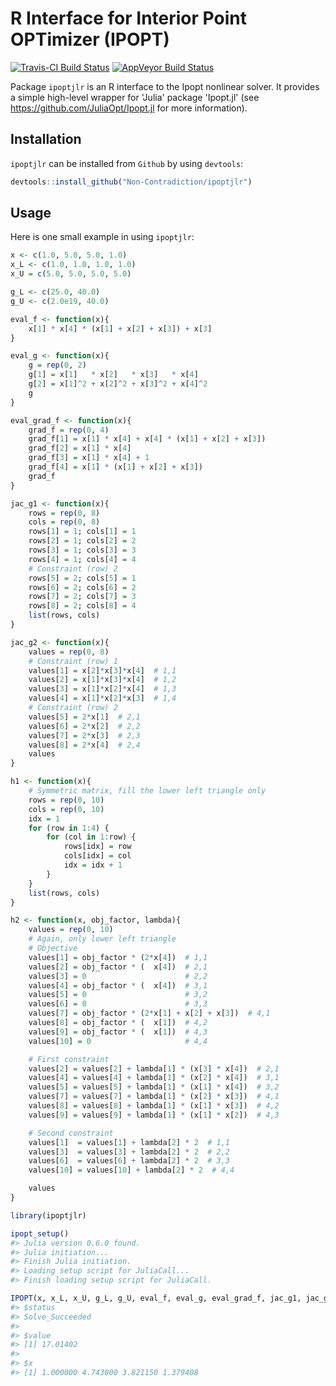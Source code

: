 
<!-- README.md is generated from README.Rmd. Please edit that file -->
R Interface for Interior Point OPTimizer (IPOPT)
================================================

[![Travis-CI Build Status](https://travis-ci.org/Non-Contradiction/ipoptjlr.svg?branch=master)](https://travis-ci.org/Non-Contradiction/ipoptjlr) [![AppVeyor Build Status](https://ci.appveyor.com/api/projects/status/github/Non-Contradiction/ipoptjlr?branch=master&svg=true)](https://ci.appveyor.com/project/Non-Contradiction/ipoptjlr)

Package `ipoptjlr` is an R interface to the Ipopt nonlinear solver. It provides a simple high-level wrapper for 'Julia' package 'Ipopt.jl' (see <https://github.com/JuliaOpt/Ipopt.jl> for more information).

Installation
------------

`ipoptjlr` can be installed from `Github` by using `devtools`:

``` r
devtools::install_github("Non-Contradiction/ipoptjlr")
```

Usage
-----

Here is one small example in using `ipoptjlr`:

``` r
x <- c(1.0, 5.0, 5.0, 1.0)
x_L <- c(1.0, 1.0, 1.0, 1.0)
x_U = c(5.0, 5.0, 5.0, 5.0)

g_L <- c(25.0, 40.0)
g_U <- c(2.0e19, 40.0)

eval_f <- function(x){
    x[1] * x[4] * (x[1] + x[2] + x[3]) + x[3]
}

eval_g <- function(x){
    g = rep(0, 2)
    g[1] = x[1]   * x[2]   * x[3]   * x[4]
    g[2] = x[1]^2 + x[2]^2 + x[3]^2 + x[4]^2
    g
}

eval_grad_f <- function(x){
    grad_f = rep(0, 4)
    grad_f[1] = x[1] * x[4] + x[4] * (x[1] + x[2] + x[3])
    grad_f[2] = x[1] * x[4]
    grad_f[3] = x[1] * x[4] + 1
    grad_f[4] = x[1] * (x[1] + x[2] + x[3])
    grad_f
}

jac_g1 <- function(x){
    rows = rep(0, 8)
    cols = rep(0, 8)
    rows[1] = 1; cols[1] = 1
    rows[2] = 1; cols[2] = 2
    rows[3] = 1; cols[3] = 3
    rows[4] = 1; cols[4] = 4
    # Constraint (row) 2
    rows[5] = 2; cols[5] = 1
    rows[6] = 2; cols[6] = 2
    rows[7] = 2; cols[7] = 3
    rows[8] = 2; cols[8] = 4
    list(rows, cols)
}

jac_g2 <- function(x){
    values = rep(0, 8)
    # Constraint (row) 1
    values[1] = x[2]*x[3]*x[4]  # 1,1
    values[2] = x[1]*x[3]*x[4]  # 1,2
    values[3] = x[1]*x[2]*x[4]  # 1,3
    values[4] = x[1]*x[2]*x[3]  # 1,4
    # Constraint (row) 2
    values[5] = 2*x[1]  # 2,1
    values[6] = 2*x[2]  # 2,2
    values[7] = 2*x[3]  # 2,3
    values[8] = 2*x[4]  # 2,4
    values
}

h1 <- function(x){
    # Symmetric matrix, fill the lower left triangle only
    rows = rep(0, 10)
    cols = rep(0, 10)
    idx = 1
    for (row in 1:4) {
        for (col in 1:row) {
            rows[idx] = row
            cols[idx] = col
            idx = idx + 1
        }
    }
    list(rows, cols)
}

h2 <- function(x, obj_factor, lambda){
    values = rep(0, 10)
    # Again, only lower left triangle
    # Objective
    values[1] = obj_factor * (2*x[4])  # 1,1
    values[2] = obj_factor * (  x[4])  # 2,1
    values[3] = 0                      # 2,2
    values[4] = obj_factor * (  x[4])  # 3,1
    values[5] = 0                      # 3,2
    values[6] = 0                      # 3,3
    values[7] = obj_factor * (2*x[1] + x[2] + x[3])  # 4,1
    values[8] = obj_factor * (  x[1])  # 4,2
    values[9] = obj_factor * (  x[1])  # 4,3
    values[10] = 0                     # 4,4

    # First constraint
    values[2] = values[2] + lambda[1] * (x[3] * x[4])  # 2,1
    values[4] = values[4] + lambda[1] * (x[2] * x[4])  # 3,1
    values[5] = values[5] + lambda[1] * (x[1] * x[4])  # 3,2
    values[7] = values[7] + lambda[1] * (x[2] * x[3])  # 4,1
    values[8] = values[8] + lambda[1] * (x[1] * x[3])  # 4,2
    values[9] = values[9] + lambda[1] * (x[1] * x[2])  # 4,3

    # Second constraint
    values[1]  = values[1] + lambda[2] * 2  # 1,1
    values[3]  = values[3] + lambda[2] * 2  # 2,2
    values[6]  = values[6] + lambda[2] * 2  # 3,3
    values[10] = values[10] + lambda[2] * 2  # 4,4

    values
}

library(ipoptjlr)

ipopt_setup()
#> Julia version 0.6.0 found.
#> Julia initiation...
#> Finish Julia initiation.
#> Loading setup script for JuliaCall...
#> Finish loading setup script for JuliaCall.

IPOPT(x, x_L, x_U, g_L, g_U, eval_f, eval_g, eval_grad_f, jac_g1, jac_g2, h1, h2)
#> $status
#> Solve_Succeeded
#> 
#> $value
#> [1] 17.01402
#> 
#> $x
#> [1] 1.000000 4.743000 3.821150 1.379408
```
